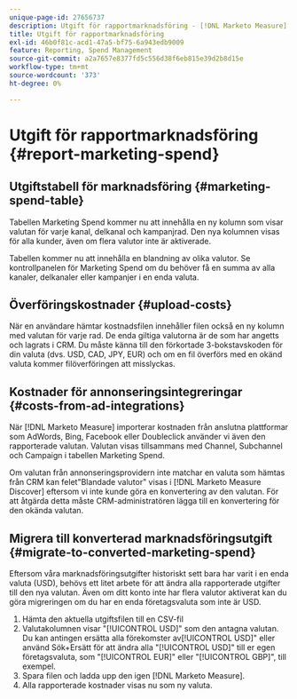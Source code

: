 ```yaml
---
unique-page-id: 27656737
description: Utgift för rapportmarknadsföring - [!DNL Marketo Measure] - Produktdokumentation
title: Utgift för rapportmarknadsföring
exl-id: 46b0f81c-acd1-47a5-bf75-6a943edb9009
feature: Reporting, Spend Management
source-git-commit: a2a7657e8377fd5c556d38f6eb815e39d2b8d15e
workflow-type: tm+mt
source-wordcount: '373'
ht-degree: 0%

---
```


# Utgift för rapportmarknadsföring {#report-marketing-spend}

## Utgiftstabell för marknadsföring {#marketing-spend-table}

Tabellen Marketing Spend kommer nu att innehålla en ny kolumn som visar valutan för varje kanal, delkanal och kampanjrad. Den nya kolumnen visas för alla kunder, även om flera valutor inte är aktiverade.

Tabellen kommer nu att innehålla en blandning av olika valutor. Se kontrollpanelen för Marketing Spend om du behöver få en summa av alla kanaler, delkanaler eller kampanjer i en enda valuta.

## Överföringskostnader {#upload-costs}

När en användare hämtar kostnadsfilen innehåller filen också en ny kolumn med valutan för varje rad. De enda giltiga valutorna är de som har angetts och lagrats i CRM. Du måste känna till den förkortade 3-bokstavskoden för din valuta (dvs. USD, CAD, JPY, EUR) och om en fil överförs med en okänd valuta kommer filöverföringen att misslyckas.

## Kostnader för annonseringsintegreringar {#costs-from-ad-integrations}

När [!DNL Marketo Measure] importerar kostnaden från anslutna plattformar som AdWords, Bing, Facebook eller Doubleclick använder vi även den rapporterade valutan. Valutan visas tillsammans med Channel, Subchannel och Campaign i tabellen Marketing Spend.

Om valutan från annonseringsprovidern inte matchar en valuta som hämtas från CRM kan felet&quot;Blandade valutor&quot; visas i [!DNL Marketo Measure Discover] eftersom vi inte kunde göra en konvertering av den valutan. För att åtgärda detta måste CRM-administratören lägga till en konvertering för den okända valutan.

## Migrera till konverterad marknadsföringsutgift {#migrate-to-converted-marketing-spend}

Eftersom våra marknadsföringsutgifter historiskt sett bara har varit i en enda valuta (USD), behövs ett litet arbete för att ändra alla rapporterade utgifter till den nya valutan. Även om ditt konto inte har flera valutor aktiverat kan du göra migreringen om du har en enda företagsvaluta som inte är USD.

1. Hämta den aktuella utgiftsfilen till en CSV-fil
1. Valutakolumnen visar &quot;[!UICONTROL USD]&quot; som den antagna valutan. Du kan antingen ersätta alla förekomster av[!UICONTROL USD]&quot; eller använd Sök+Ersätt för att ändra alla &quot;[!UICONTROL USD]&quot; till er egen företagsvaluta, som &quot;[!UICONTROL EUR]&quot; eller &quot;[!UICONTROL GBP]&quot;, till exempel.
1. Spara filen och ladda upp den igen [!DNL Marketo Measure].
1. Alla rapporterade kostnader visas nu som ny valuta.
